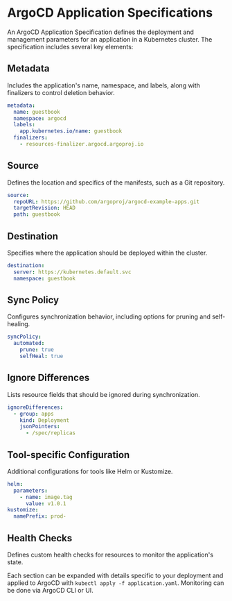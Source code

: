 
# ArgoCD Application Specifications

An ArgoCD Application Specification defines the deployment and management parameters for an application in a Kubernetes cluster. The specification includes several key elements:

## Metadata

Includes the application's name, namespace, and labels, along with finalizers to control deletion behavior.

```yaml
metadata:
  name: guestbook
  namespace: argocd
  labels:
    app.kubernetes.io/name: guestbook
  finalizers:
    - resources-finalizer.argocd.argoproj.io
```

## Source

Defines the location and specifics of the manifests, such as a Git repository.

```yaml
source:
  repoURL: https://github.com/argoproj/argocd-example-apps.git
  targetRevision: HEAD
  path: guestbook
```

## Destination

Specifies where the application should be deployed within the cluster.

```yaml
destination:
  server: https://kubernetes.default.svc
  namespace: guestbook
```

## Sync Policy

Configures synchronization behavior, including options for pruning and self-healing.

```yaml
syncPolicy:
  automated:
    prune: true
    selfHeal: true
```

## Ignore Differences

Lists resource fields that should be ignored during synchronization.

```yaml
ignoreDifferences:
  - group: apps
    kind: Deployment
    jsonPointers:
      - /spec/replicas
```

## Tool-specific Configuration

Additional configurations for tools like Helm or Kustomize.

```yaml
helm:
  parameters:
    - name: image.tag
      value: v1.0.1
kustomize:
  namePrefix: prod-
```

## Health Checks

Defines custom health checks for resources to monitor the application's state.

Each section can be expanded with details specific to your deployment and applied to ArgoCD with `kubectl apply -f application.yaml`. Monitoring can be done via ArgoCD CLI or UI.
